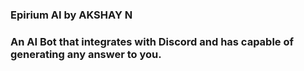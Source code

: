 ### Epirium AI by AKSHAY N

### An AI Bot that integrates with Discord and has capable of generating any answer to you.